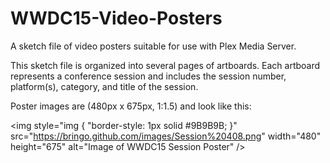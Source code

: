 # WWDC15-Video-Posters
A sketch file of video posters suitable for use with Plex Media Server.

This sketch file is organized into several pages of artboards. Each
artboard represents a conference session and includes the session number,
platform(s), category, and title of the session.

Poster images are (480px x 675px, 1:1.5) and look like this:

<img style="img { "border-style: 1px solid #9B9B9B; }" src="https://bringo.github.com/images/Session%20408.png" width="480" height="675" alt="Image of WWDC15 Session Poster" />

